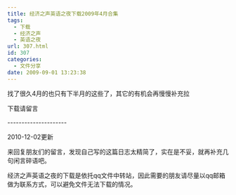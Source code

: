 ```yaml
---
title: 经济之声英语之夜下载2009年4月合集
tags:
  - 下载
  - 经济之声
  - 英语之夜
url: 307.html
id: 307
categories:
  - 文件分享
date: 2009-09-01 13:23:38
---
```


找了很久4月的也只有下半月的这些了，其它的有机会再慢慢补充拉  

下载请留言  

\-\-\-\-\-\-\-\-\-\-\-\-\-\-\-\-\-\-\-\-\-  

2010-12-02更新  

来回复朋友们的留言，发现自己写的这篇日志太精简了，实在是不妥，就再补充几句闲言碎语吧。  

经济之声英语之夜的下载是依托qq文件中转站，因此需要的朋友请尽量以qq邮箱做为联系方式，可以避免文件无法下载的情况。